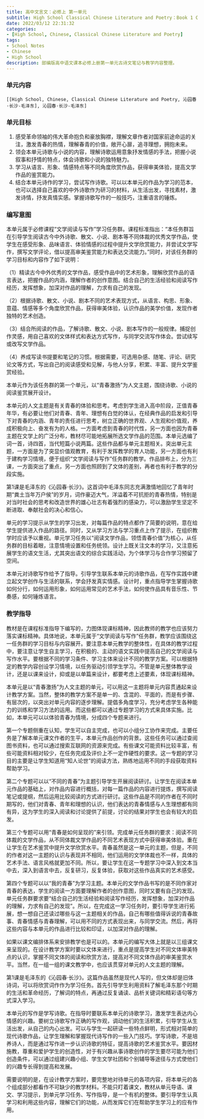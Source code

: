 ```yaml
---
title: 高中文言文：必修上 第一单元
subtitle: High School Classical Chinese Literature and Poetry：Book 1 Chapter 1
date: 2022/03/12 22:31:32
categories:
- [High School, Chinese, Classical Chinese Literature and Poetry]
tags:
- School Notes
- Chinese
- High School
description: 部编版高中语文课本必修上册第一单元古诗文笔记与教学内容整理。
---
```


### 单元内容

```template:contents
[[High School, Chinese, Classical Chinese Literature and Poetry, 沁园春·长沙-毛泽东], 沁园春·长沙-毛泽东]
```

### 单元目标

1. 感受革命领袖的伟大革命抱负和豪放胸襟，理解文章作者对国家前途命运的关注，激发青春的热情，理解春青的价值，敞开心扉，追寻理想，拥抱未来。
2. 领会本单元诗歌与小说的内容，理解诗歌运用意象抒发情感的手法，把握小说叙事和抒情的特点，体会诗歌和小说的独特魅力。
3. 学习从语言、形象、情感特点等不同角度欣赏作品，获得审美体验，提高文学作品的鉴赏能力。
4. 结合本单元诗作的学习，尝试写作诗歌。可以以本单元的作品为学习的范本，也可以选择自己喜欢的中外诗歌作为研习的材料，从生活出发，寻找素材，激发诗情，抒发真情实感。掌握诗歌写作的一般技巧，注重语言的锤炼。

### 编写意图

本单元属于必修课程“文学阅读与写作”学习任务群。课程标准指出：“本任务群旨在引导学生阅读古今中外诗歌、散文、小说、剧本等不同体裁的优秀文学作品，使学生在感受形象、品味语言、体验情感的过程中提升文学欣赏能力，并尝试文学写作，撰写文学评论，借以提高审美鉴赏能力和表达交流能力。”同时，对该任务群的学习目标和内容作了如下说明：

（1）精读古今中外优秀的文学作品，感受作品中的艺术形象，理解欣赏作品的语言表达，把握作品的内涵，理解作者的创作意图。结合自己的生活经验和阅读写作经历，发挥想象，加深对作品的理解，力求有自己的发现。

（2）根据诗歌、散文、小说、剧本不同的艺术表现方式，从语言、构思、形象、意蕴、情感等多个角度欣赏作品，获得审美体验，认识作品的美学价值，发现作者独特的艺术创造。

（3）结合所阅读的作品，了解诗歌、散文、小说、剧本写作的一般规律。捕捉创作灵感，用自己喜欢的文体样式和表达方式写作，与同学交流写作体会。尝试续写或改写文学作品。

（4）养成写读书提要和笔记的习惯。根据需要，可选用杂感、随笔、评论、研究论文等方式，写出自己的阅读感受和见解，与他人分享，积累、丰富、提升文学鉴赏经验。

本单元作为该任务群的第一个单元，以“青春激扬”为人文主题，围绕诗歌、小说的阅读鉴赏展开设计。

本单元的人文主题是有关青春的体验和思考。考虑到学生进入高中阶段，正值青春年华，有必要让他们对青春、青年、理想有白觉的体认，在经典作品的启发和引导下对青春的内涵、青年的责任进行思考，树立正确的世界观、人生观和价值观，养成积极向上、奋发有为的人格。一方面考虑到青春的时代性，另一方面也因为青春主题在文学上的广泛分布，教材尽可能地拓展所选文学作品的范围。本单元选编了词一首，诗四首，当代短篇小说两篇。这些作品都与单元主题相关。突出单元主题，一方面是为了突显价值观教育，有利于发挥教学的育人功能，另一方面也有利于建构学习情境，便于组织“文学阅读与写作”任务群的教学。作品排布上，分为三课，一方面突出了重点，另一方面也照顾到了文体的差别，再者也有利于教学的分段实施。

第1课是毛泽东的《沁园春·长沙》。这首词中毛泽东同志充满激情地回忆了青年时期“粪土当年万户侯”的岁月，词作豪迈大气，洋溢着不可抗拒的青春热情，特别是对当时社会的思考和改造世界的雄心壮志有着强烈的感染力，可以激励学生坚定不断进取、奉献社会的决心和信心。

单元的学习提示从学生的学习出发，对每篇作品的特点都作了简要的说明，意在给学生提供进入作品的路径。同时，又从学习方法与学习重点上作了提示，在组织教学时应该予以重视。单元学习任务以“阅读文学作品，领悟青春价值”为核心，从任务群的目标着眼，注意情境设置和任务统领。设计上既关注文本的学习，又注意拓展学生的语文生活，尤其突出语文的综合实践活动，为个体学习与合作学习预留了空间。

本单元对诗歌写作给予了指导。引导学生联系本单元的诗歌作品，在写作实践中建立起文学创作与生活的联系，学会抒发真实情感。设计时，重点指导学生掌握诗歌如何分行，如何运用形象，如何运用常见的艺术手法，如何使作品具有音乐性、节奏感，如何锤炼语言。

### 教学指导

教材是在课程标准指导下编写的，力图体现课标精神，因此教师的教学也应该努力落实课标精神。具体地说，本单元属于“文学阅读与写作”任务群，教学应该围绕这一任务群的学习目标与内容展开。要注意本单元教学的整体性，在具体的教学过程中，要注意让学生自主学习，在积极的、主动的语文实践中提高自己的文学阅读与写作水平。要根据不同的学习条件、学习主体来设计不同的教学方案。可以根据特定的教学内容创设学习情境，以任务驱动引领学生学习。不管是单元整体教学设计，还是以课来设计，抑或是以单篇来设计，都要考虑上述要素，体现课标精神。

本单元是以“青春激扬”为人文主题的单元，可以用这一主题将单元内容贯通起来设计教学方案。当然，整体的教学方案不是单一的、含混的、平面的，而是有步骤、有层次的，以突出对单元内容的逐步理解。提倡多角度学习，充分考虑学生各种能力的训练和学习方法的运用。而这些都可以通过专题学习的方式来具体实施。比如，本单元可以以体验青春为情境，分成四个专题来进行。

第一个专题侧重在认知，学生可以自主完成，也可以小组分工协作来完成。主要任务是了解本单元课文作者的生平，本单元作品创作的背景。这些任务可以通过查阅图书资料，也可以通过搜索互联网的资源来完成。有些课文可能资料比较丰富，有些可能资料相对较少，在任务完成及评价上不一定作硬性的要求。这一专题的学习目的主要是让学生知道用“知人论世”的阅读方法，熟练地运用不同的手段获取资料帮助学习。

第二个专题可以以“不同的青春”为主题引导学生开展阅读研讨。让学生在阅读本单元作品的基础上，对作品内容进行概括，对每一篇作品的内容进行提炼，撰写阅读笔记或提纲，然后运用比较阅读的方式进行研讨。这些作品是不同的作者在不同时期写的，他们对青春、青年和理想的认识，他们表达的青春情感与人生理想都有同有异，这为学生的深入阅读和讨论提供了前提，讨论的结果对学生也会有较大的启发。

第三个专题可以用“青春是如何呈现的”来引领。完成单元任务群的要求：阅读不同体裁的文学作品，从不同体裁文学作品的不同艺术表现方式中获得审美体验。重在让学生在艺术鉴赏中提升文学欣赏水平。青春虽然是这一单元的主题，但是，不同的作者对这一主题的认识与表现并不相同，他们运用的文学体裁也不一样，具体的艺术手法、语言风格就更加不同。所以，要让学生在这一专题学习中深入到文本当中去，深入到语言中去，反复研习，反复体验，获取对这些作品真实的艺术感受。

第四个专题可以以“我的青春”为学习主题。本单元的文学作品书写的是不同作家对青春的表达，学生的阅读一方面要理解作者的创作意图，同时又要有自己的发现。单元任务群要求要“结合自己的生活经验和阅读写作经历，发挥想象，加深对作品的理解，力求有自己的发现”。所以，在完成这一学习任务时，要引导学生进行拓展，想一想自己还读过哪些与这一主题相关的作品，自己有哪些值得诉说的青春故事、青春情感与青春理解，可以用不同的方式表现出来，与同学交流。然后，再将这些内容与本单元的作品进行比较和印证，以加深对作品的理解。

如果以课文编排体系来安排教学也是可以的。本单元的编写大体上就是以三组课文来呈现的。在设计教学方案时要以文体来进行，重点是提高学生对不同文体审美特点的认识，掌握不同文体的阅读和欣赏方法，提高对不同文体作品的审美鉴赏水平。当然，在一组一组的课文教学中，也应该贯穿对单元的人文主题的理解。

第1课是毛泽东的《沁园春·长沙》。这篇作品虽然是现代人写的，但文体却是旧体诗词，可以将欣赏词作作为学习任务。首先引导学生利用资料了解毛泽东那个时期的生活和革命经历，了解词的特点，再通过反复诵读、品析关键词和精彩语句等方式深入学习。

本单元的写作是学写诗歌。在指导时要联系本单元的诗歌学习，激发学生表达内心情感的兴趣。要树立诗歌写作正确的写作观，调动他们的生活积累，引导学生从生活出发，从自己的内心出发。可以与学生一起研读一些特点鲜明，形式相对简单的现代诗歌作品，让学生理解和掌握现代诗写作的一些入门技巧。学写诗歌，不是培养诗人，而是通过写作进一步认识诗歌的特征，提高诗歌的艺术鉴赏水平。要因材施教，尊重和爱护学生的创造性，对于有兴趣从事诗歌创作的学生要尽可能为他们创造条件，可以通过组建兴趣小组、学生文学社团和个别辅导等途径与方式使他们的兴趣专长得到提高和发展。

需要说明的是，在设计教学方案时，要完整地对待单元的各项内容，将本单元的各个组成部分都看作不可缺少的教学材料。不能只盯着课文，教材从单元导语、课文、学习提示，到单元学习任务、写作指导，是一个有机的整体。要引导学生认真学习和利用这些内容，理解它们的功能，从而发挥它们在帮助学生学习上的应有作用。